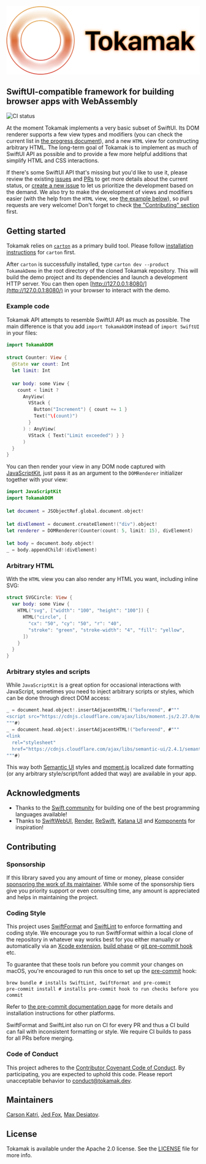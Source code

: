 <img alt="Tokamak logo" src="docs/logo-header.png" width="640px"/>

## SwiftUI-compatible framework for building browser apps with WebAssembly

![CI status](https://github.com/swiftwasm/Tokamak/workflows/CI/badge.svg?branch=main)

At the moment Tokamak implements a very basic subset of SwiftUI. Its DOM renderer supports
a few view types and modifiers (you can check the current list in [the progress document](docs/progress.md)),
and a new `HTML` view for constructing arbitrary HTML. The long-term goal of Tokamak is to implement
as much of SwiftUI API as possible and to provide a few more helpful additions that simplify HTML
and CSS interactions.

If there's some SwiftUI API that's missing but you'd like to use it, please review the existing
[issues](https://github.com/swiftwasm/Tokamak/issues) and [PRs](https://github.com/swiftwasm/Tokamak/pulls)
to get more details about the current status, or [create a new issue](https://github.com/swiftwasm/Tokamak/issues/new)
to let us prioritize the development based on the demand. We also try to make the development of
views and modifiers easier (with the help from the `HTML` view, see [the example
below](https://github.com/swiftwasm/Tokamak#arbitrary-html)), so pull requests are very welcome! Don't
forget to check [the "Contributing" section](https://github.com/swiftwasm/Tokamak#contributing) first.

## Getting started

Tokamak relies on [`carton`](https://carton.dev) as a primary build tool. Please follow
[installation instructions](https://github.com/swiftwasm/carton#requirements) for `carton` first.

After `carton` is successfully installed, type `carton dev --product TokamakDemo` in the
root directory of the cloned Tokamak repository. This will build the demo project and its
dependencies and launch a development HTTP server. You can then open
[http://127.0.0.1:8080/](http://127.0.0.1:8080/) in your browser to interact with the demo.

### Example code

Tokamak API attempts to resemble SwiftUI API as much as possible. The main difference is
that you add `import TokamakDOM` instead of `import SwiftUI` in your files:

```swift
import TokamakDOM

struct Counter: View {
  @State var count: Int
  let limit: Int

  var body: some View {
    count < limit ?
      AnyView(
        VStack {
          Button("Increment") { count += 1 }
          Text("\(count)")
        }
      ) : AnyView(
        VStack { Text("Limit exceeded") } }
      )
  }
}
```

You can then render your view in any DOM node captured with
[JavaScriptKit](https://github.com/kateinoigakukun/JavaScriptKit/), just
pass it as an argument to the `DOMRenderer` initializer together with your view:

```swift
import JavaScriptKit
import TokamakDOM

let document = JSObjectRef.global.document.object!

let divElement = document.createElement!("div").object!
let renderer = DOMRenderer(Counter(count: 5, limit: 15), divElement)

let body = document.body.object!
_ = body.appendChild!(divElement)
```

### Arbitrary HTML

With the `HTML` view you can also render any HTML you want, including inline SVG:

```swift
struct SVGCircle: View {
  var body: some View {
    HTML("svg", ["width": "100", "height": "100"]) {
      HTML("circle", [
        "cx": "50", "cy": "50", "r": "40",
        "stroke": "green", "stroke-width": "4", "fill": "yellow",
      ])
    }
  }
}
```

### Arbitrary styles and scripts

While `JavaScriptKit` is a great option for occasional interactions with JavaScript,
sometimes you need to inject arbitrary scripts or styles, which can be done through direct
DOM access:

```swift
_ = document.head.object!.insertAdjacentHTML!("beforeend", #"""
<script src="https://cdnjs.cloudflare.com/ajax/libs/moment.js/2.27.0/moment.min.js"></script>
"""#)
_ = document.head.object!.insertAdjacentHTML!("beforeend", #"""
<link
  rel="stylesheet"
  href="https://cdnjs.cloudflare.com/ajax/libs/semantic-ui/2.4.1/semantic.min.css">
"""#)
```

This way both [Semantic UI](https://semantic-ui.com/) styles and [moment.js](https://momentjs.com/)
localized date formatting (or any arbitrary style/script/font added that way) are available in your
app.

## Acknowledgments

- Thanks to the [Swift community](https://swift.org/community/) for
  building one of the best programming languages available!
- Thanks to [SwiftWebUI](https://github.com/SwiftWebUI/SwiftWebUI),
  [Render](https://github.com/alexdrone/Render),
  [ReSwift](https://github.com/ReSwift/ReSwift), [Katana
  UI](https://github.com/BendingSpoons/katana-ui-swift) and
  [Komponents](https://github.com/freshOS/Komponents) for inspiration!

## Contributing

### Sponsorship

If this library saved you any amount of time or money, please consider [sponsoring
the work of its maintainer](https://github.com/sponsors/MaxDesiatov). While some of the
sponsorship tiers give you priority support or even consulting time, any amount is
appreciated and helps in maintaining the project.

### Coding Style

This project uses [SwiftFormat](https://github.com/nicklockwood/SwiftFormat)
and [SwiftLint](https://github.com/realm/SwiftLint) to
enforce formatting and coding style. We encourage you to run SwiftFormat within
a local clone of the repository in whatever way works best for you either
manually or automatically via an [Xcode
extension](https://github.com/nicklockwood/SwiftFormat#xcode-source-editor-extension),
[build phase](https://github.com/nicklockwood/SwiftFormat#xcode-build-phase) or
[git pre-commit
hook](https://github.com/nicklockwood/SwiftFormat#git-pre-commit-hook) etc.

To guarantee that these tools run before you commit your changes on macOS, you're encouraged
to run this once to set up the [pre-commit](https://pre-commit.com/) hook:

```
brew bundle # installs SwiftLint, SwiftFormat and pre-commit
pre-commit install # installs pre-commit hook to run checks before you commit
```

Refer to [the pre-commit documentation page](https://pre-commit.com/) for more details
and installation instructions for other platforms.

SwiftFormat and SwiftLint also run on CI for every PR and thus a CI build can
fail with inconsistent formatting or style. We require CI builds to pass for all
PRs before merging.

### Code of Conduct

This project adheres to the [Contributor Covenant Code of
Conduct](https://github.com/swiftwasm/Tokamak/blob/main/CODE_OF_CONDUCT.md).
By participating, you are expected to uphold this code. Please report
unacceptable behavior to conduct@tokamak.dev.

## Maintainers

[Carson Katri](https://github.com/carson-katri),
[Jed Fox](https://github.com/j-f1), [Max Desiatov](https://desiatov.com).

## License

Tokamak is available under the Apache 2.0 license. See the
[LICENSE](https://github.com/swiftwasm/Tokamak/blob/main/LICENSE) file for
more info.
